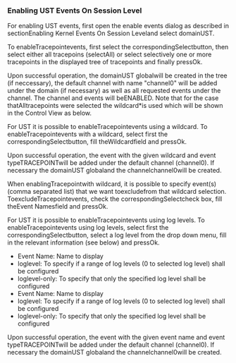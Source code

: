 ### Enabling UST Events On Session Level

For enabling UST events, first open the enable events dialog as described in sectionEnabling Kernel Events On Session Leveland select domainUST.

To enableTracepointevents, first select the correspondingSelectbutton, then select either all tracepoins (selectAll) or select selectively one or more tracepoints in the displayed tree of tracepoints and finally pressOk.



Upon successful operation, the domainUST globalwill be created in the tree (if neccessary), the default channel with name "channel0" will be added under the domain (if necessary) as well as all requested events under the channel. The channel and events will beENABLED. Note that for the case thatAlltracepoints were selected the wildcard*is used which will be shown in the Control View as below.



For UST it is possible to enableTracepointevents using a wildcard. To enableTracepointevents with a wildcard, select first the correspondingSelectbutton, fill theWildcardfield and pressOk.



Upon successful operation, the event with the given wildcard and event typeTRACEPOINTwill be added under the default channel (channel0). If necessary the domainUST globaland the channelchannel0will be created.



When enablingTracepointwith wildcard, it is possible to specify event(s) (comma separated list) that we want toexcludefrom that wildcard selection. ToexcludeTracepointevents, check the correspondingSelectcheck box, fill theEvent Namesfield and pressOk.



For UST it is possible to enableTracepointevents using log levels. To enableTracepointevents using log levels, select first the correspondingSelectbutton, select a log level from the drop down menu, fill in the relevant information (see below) and pressOk.
- Event Name: Name to display
- loglevel: To specify if a range of log levels (0 to selected log level) shall be configured
- loglevel-only: To specify that only the specified log level shall be configured
- Event Name: Name to display
- loglevel: To specify if a range of log levels (0 to selected log level) shall be configured
- loglevel-only: To specify that only the specified log level shall be configured



Upon successful operation, the event with the given event name and event typeTRACEPOINTwill be added under the default channel (channel0). If necessary the domainUST globaland the channelchannel0will be created.